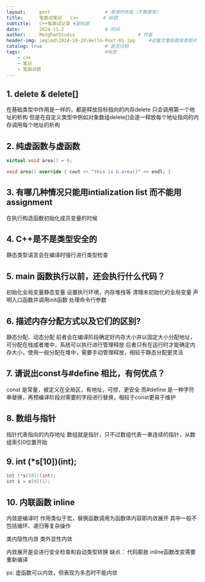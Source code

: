 ```yaml
---
layout:     post   				    # 使用的布局（不需要改）
title:      笔面试笔记   C++			# 标题 
subtitle:   C++笔面试记录 #副标题
date:       2024-11-2				# 时间
author:     MenghanStudio 						# 作者
header-img: img\md\2024-10-20\Hello-Post-01.jpg 	#这篇文章标题背景图片
catalog: true 						# 是否归档
tags:								#标签
    - c++
    - 笔记
    - 笔面试题
---
```


## 1. delete & delete[]

在基础类型中作用是一样的，都是释放目标指向的内存delete 只会调用第一个地址的析构
但是在自定义类型中例如对象数组delete[]会逐一释放每个地址指向的内存调用每个地址的析构

## 2. 纯虚函数与虚函数

```c++
virtual void area() = 0;

void area() override { cout << "this is b.area()" << endl; }
```

## 3. 有哪几种情况只能用intialization list 而不能用assignment


在执行构造函数初始化成员变量的时候


## 4. C++是不是类型安全的

静态类型语言会在编译时强行进行类型检查

## 5. main 函数执行以前，还会执行什么代码？

初始化全局变量静态变量
设置执行环境，内存堆栈等
清理未初始化的全局变量
声明入口函数并调用init函数
处理命令行参数


## 6. 描述内存分配方式以及它们的区别?
静态分配、动态分配
前者会在编译阶段确定好内存大小并以固定大小分配地址，可分配在栈或者堆中，系统可以执行进行管理释放
后者只有在运行时才能确定内存大小，使用一般分配在堆中，需要手动管理释放，相较于静态分配更灵活


## 7. 请说出const与#define 相比，有何优点？

const 是常量，被定义在全局区，有地址，可控，更安全
而#define 是一种字符串替换，再预编译阶段对需要的字段进行替换，相较于const更易于维护

## 8. 数组与指针

指针代表指向的内存地址
数组就是指针，只不过数组代表一串连续的指针，从数组索引0位置开始

## 9. int (*s[10])(int); 
```c++
int (*s[10])(int);
int i = s[0](1);
```

## 10. 内联函数 inline
内敛是编译时
作用类似于宏，替换函数调用为函数体内容即内敛展开
其中一般不包括循环、递归等复杂操作

类内隐性内敛
类外显性内敛

内敛展开是会进行安全检查和自动类型转换
缺点：
代码膨胀
inline函数改变需要重新编译

ps: 虚函数可以内敛，但表现为多态时不能内敛
